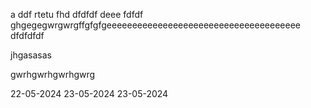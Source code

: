 a
ddf
rtetu
fhd
dfdfdf
deee
fdfdf
ghgegegwrgwrgffgfgfgeeeeeeeeeeeeeeeeeeeeeeeeeeeeeeeeeeeeee
dfdfdfdf

jhgasasas


gwrhgwrhgwrhgwrg


22-05-2024
23-05-2024
23-05-2024
